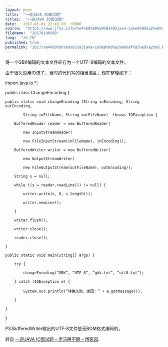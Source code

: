 ```yaml
---
layout: post
title:  "一道JAVA IO面试题"
title2:  "一道JAVA IO面试题"
date:   2017-01-01 23:43:28  +0800
source:  "https://www.jfox.info/%e4%b8%80%e9%81%93java-io%e9%9d%a2%e8%af%95%e9%a2%98.html"
fileName:  "20170100508"
lang:  "zh_CN"
published: true
permalink: "2017/%e4%b8%80%e9%81%93java-io%e9%9d%a2%e8%af%95%e9%a2%98.html"
---
```




将一个GBK编码的文本文件转存为一个UTF-8编码的文本文件。

由于很久没用IO流了，当时的代码写的相当混乱，现在整理如下：

import java.io.*;

public class ChangeEncoding {

    public static void changeEncoding (String inEncoding, String outEncoding,

            String inFileName, String outFileName)  throws IOException {

        BufferedReader reader = new BufferedReader(

            new InputStreamReader(

            new FileInputStream(inFileName), inEncoding));

        BufferedWriter writer = new BufferedWriter(

            new OutputStreamWriter(

            new FileOutputStream(outFileName), outEncoding));

        String s = null;

        while ((s = reader.readLine()) != null) {

            writer.write(s, 0, s.length());

            writer.newLine();

        }

        writer.flush();

        writer.close();

        reader.close();

    }

    public static void main(String[] args) {

        try {

            changeEncoding(“GBK”, “UTF-8”, “gbk.txt”, “utf8.txt”);

        } catch (IOException e) {

            System.out.println(“转换失败，原因：” + e.getMessage());

        }

    }

}

PS:BufferedWriter输出的UTF-8文件是无BOM格式编码的。

转自 [一道JAVA IO面试题 – 老马睡不醒 – 博客园](https://www.jfox.info/go.php?url=http://www.cnblogs.com/maxupeng/archive/2010/12/30/1922374.html).
